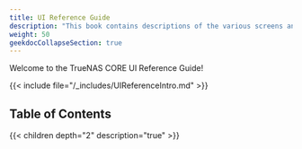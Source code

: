 ```yaml
---
title: UI Reference Guide
description: "This book contains descriptions of the various screens and fields available in the TrueNAS User Interface."
weight: 50
geekdocCollapseSection: true
---
```


Welcome to the TrueNAS CORE UI Reference Guide!

{{< include file="/_includes/UIReferenceIntro.md" >}}

## Table of Contents

{{< children depth="2" description="true" >}}
